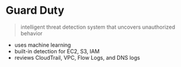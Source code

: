 # Guard Duty

> intelligent threat detection system that uncovers unauthorized behavior

- uses machine learning
- built-in detection for EC2, S3, IAM
- reviews CloudTrail, VPC, Flow Logs, and DNS logs